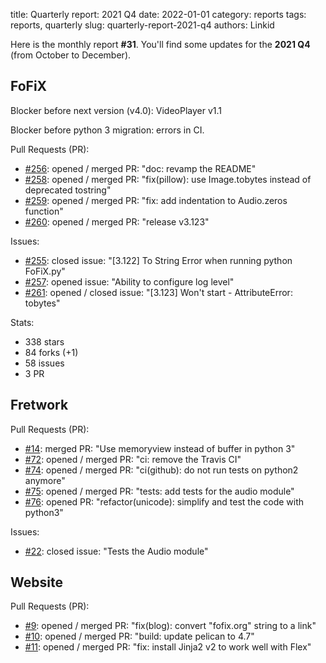 title: Quarterly report: 2021 Q4
date: 2022-01-01
category: reports
tags: reports, quarterly
slug: quarterly-report-2021-q4
authors: Linkid

Here is the monthly report **#31**. You'll find some updates for the **2021 Q4** (from October to December).


## FoFiX

Blocker before next version (v4.0): VideoPlayer v1.1

Blocker before python 3 migration: errors in CI.

Pull Requests (PR):

- [#256](https://github.com/fofix/fofix/pull/256): opened / merged PR: "doc: revamp the README"
- [#258](https://github.com/fofix/fofix/pull/258): opened / merged PR: "fix(pillow): use Image.tobytes instead of deprecated tostring"
- [#259](https://github.com/fofix/fofix/pull/259): opened / merged PR: "fix: add indentation to Audio.zeros function"
- [#260](https://github.com/fofix/fofix/pull/260): opened / merged PR: "release v3.123"

Issues:

- [#255](https://github.com/fofix/fofix/issues/255): closed issue: "[3.122] To String Error when running python FoFiX.py"
- [#257](https://github.com/fofix/fofix/issues/257): opened issue: "Ability to configure log level"
- [#261](https://github.com/fofix/fofix/issues/261): opened / closed issue: "[3.123] Won't start - AttributeError: tobytes"

Stats:

- 338 stars
- 84 forks (+1)
- 58 issues
- 3 PR


## Fretwork

Pull Requests (PR):

- [#14](https://github.com/fofix/fretwork/pull/14): merged PR: "Use memoryview instead of buffer in python 3"
- [#72](https://github.com/fofix/fretwork/pull/72): opened / merged PR: "ci: remove the Travis CI"
- [#74](https://github.com/fofix/fretwork/pull/74): opened / merged PR: "ci(github): do not run tests on python2 anymore"
- [#75](https://github.com/fofix/fretwork/pull/75): opened / merged PR: "tests: add tests for the audio module"
- [#76](https://github.com/fofix/fretwork/pull/76): opened PR: "refactor(unicode): simplify and test the code with python3"

Issues:

- [#22](https://github.com/fofix/fretwork/issues/22): closed issue: "Tests the Audio module"


## Website

Pull Requests (PR):

- [#9](https://github.com/fofix/fofix.github.io/pull/9): opened / merged PR: "fix(blog): convert "fofix.org" string to a link"
- [#10](https://github.com/fofix/fofix.github.io/pull/10): opened / merged PR: "build: update pelican to 4.7"
- [#11](https://github.com/fofix/fofix.github.io/pull/11): opened / merged PR: "fix: install Jinja2 v2 to work well with Flex"
